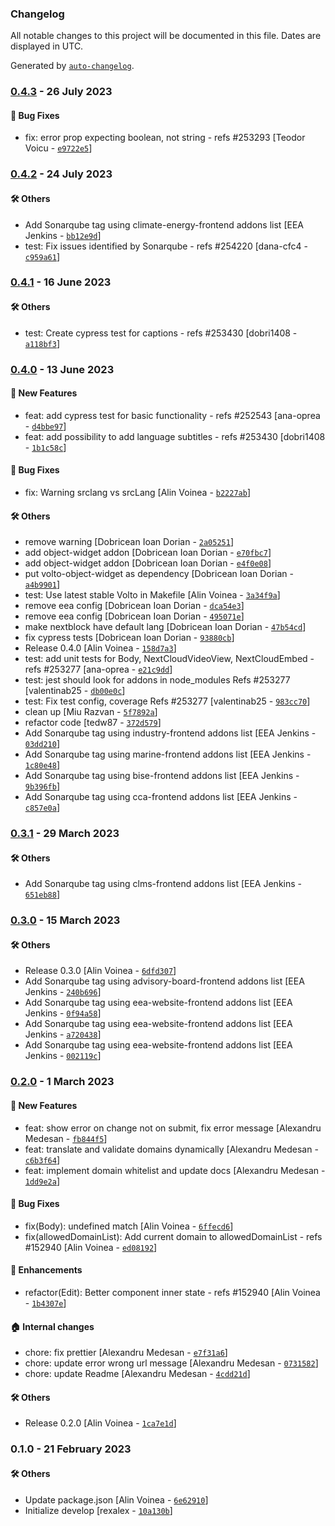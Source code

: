 ### Changelog

All notable changes to this project will be documented in this file. Dates are displayed in UTC.

Generated by [`auto-changelog`](https://github.com/CookPete/auto-changelog).

### [0.4.3](https://github.com/eea/volto-nextcloud-video-block/compare/0.4.2...0.4.3) - 26 July 2023

#### :bug: Bug Fixes

- fix: error prop expecting boolean, not string - refs #253293 [Teodor Voicu - [`e9722e5`](https://github.com/eea/volto-nextcloud-video-block/commit/e9722e5585273921e52e5012d89004984a4b075f)]

### [0.4.2](https://github.com/eea/volto-nextcloud-video-block/compare/0.4.1...0.4.2) - 24 July 2023

#### :hammer_and_wrench: Others

- Add Sonarqube tag using climate-energy-frontend addons list [EEA Jenkins - [`bb12e9d`](https://github.com/eea/volto-nextcloud-video-block/commit/bb12e9d24878cd347e35590a609ed7fc4140d195)]
- test: Fix issues identified by Sonarqube - refs #254220 [dana-cfc4 - [`c959a61`](https://github.com/eea/volto-nextcloud-video-block/commit/c959a61fe15781ee0a500c688ade813495107039)]
### [0.4.1](https://github.com/eea/volto-nextcloud-video-block/compare/0.4.0...0.4.1) - 16 June 2023

#### :hammer_and_wrench: Others

- test: Create cypress test for captions - refs #253430 [dobri1408 - [`a118bf3`](https://github.com/eea/volto-nextcloud-video-block/commit/a118bf34183387a2eae93894d679ca4b10765de2)]
### [0.4.0](https://github.com/eea/volto-nextcloud-video-block/compare/0.3.1...0.4.0) - 13 June 2023

#### :rocket: New Features

- feat: add cypress test for basic functionality - refs #252543 [ana-oprea - [`d4bbe97`](https://github.com/eea/volto-nextcloud-video-block/commit/d4bbe97886a02087968ff6cadb5479913fe2c37e)]
- feat: add possibility to add language subtitles - refs #253430 [dobri1408 - [`1b1c58c`](https://github.com/eea/volto-nextcloud-video-block/commit/1b1c58c3cfb75277ccf857e3e6f7f7e0ceba4f9a)]

#### :bug: Bug Fixes

- fix: Warning srclang vs srcLang [Alin Voinea - [`b2227ab`](https://github.com/eea/volto-nextcloud-video-block/commit/b2227abe62885cf57520d6bdb280287792102c68)]

#### :hammer_and_wrench: Others

- remove warning [Dobricean Ioan Dorian - [`2a05251`](https://github.com/eea/volto-nextcloud-video-block/commit/2a0525190f112dd7cdcb3b882347e2e630c525bd)]
- add object-widget addon [Dobricean Ioan Dorian - [`e70fbc7`](https://github.com/eea/volto-nextcloud-video-block/commit/e70fbc7f2316c1c82b4945e59d05663dcba6da5e)]
- add object-widget addon [Dobricean Ioan Dorian - [`e4f0e08`](https://github.com/eea/volto-nextcloud-video-block/commit/e4f0e08841b114cc769e9eb69a38cb172088a614)]
- put volto-object-widget as dependency [Dobricean Ioan Dorian - [`a4b9901`](https://github.com/eea/volto-nextcloud-video-block/commit/a4b99011474ac6ebba7fc0c7c158bb33a50a498e)]
- test: Use latest stable Volto in Makefile [Alin Voinea - [`3a34f9a`](https://github.com/eea/volto-nextcloud-video-block/commit/3a34f9a80dce0dc7fdff144abc81419ebcb55406)]
- remove eea config [Dobricean Ioan Dorian - [`dca54e3`](https://github.com/eea/volto-nextcloud-video-block/commit/dca54e38e4bdf8bfe99e22ec64cd83e1b1c4bd2b)]
- remove eea config [Dobricean Ioan Dorian - [`495071e`](https://github.com/eea/volto-nextcloud-video-block/commit/495071e61196a551ce7deab189473b097a6f7c21)]
- make nextblock have default lang [Dobricean Ioan Dorian - [`47b54cd`](https://github.com/eea/volto-nextcloud-video-block/commit/47b54cd8e2042c5ae58f9d43c6fe4961d7d92048)]
- fix cypress tests [Dobricean Ioan Dorian - [`93880cb`](https://github.com/eea/volto-nextcloud-video-block/commit/93880cb6030cf1a50b0754cc1351ebb53f9e421c)]
- Release 0.4.0 [Alin Voinea - [`158d7a3`](https://github.com/eea/volto-nextcloud-video-block/commit/158d7a33bb5bce60c48af36e5810b01fd29992bd)]
- test: add unit tests for Body, NextCloudVideoView, NextCloudEmbed - refs #253277 [ana-oprea - [`e21c9dd`](https://github.com/eea/volto-nextcloud-video-block/commit/e21c9dded8b8a30062dabdaf92fd44395cb5eb61)]
- test: jest should look for addons in node_modules Refs #253277 [valentinab25 - [`db00e0c`](https://github.com/eea/volto-nextcloud-video-block/commit/db00e0c80f4c8df87fb51958b5fd39836f705c05)]
- test: Fix test config, coverage Refs #253277 [valentinab25 - [`983cc70`](https://github.com/eea/volto-nextcloud-video-block/commit/983cc701d747b05300c838f69c79242fda3349af)]
- clean up [Miu Razvan - [`5f7892a`](https://github.com/eea/volto-nextcloud-video-block/commit/5f7892aef352facb7f3552c6bf9f5219b1426c8f)]
- refactor code [tedw87 - [`372d579`](https://github.com/eea/volto-nextcloud-video-block/commit/372d57993276386befa998a237cef5910d30a32f)]
- Add Sonarqube tag using industry-frontend addons list [EEA Jenkins - [`03dd210`](https://github.com/eea/volto-nextcloud-video-block/commit/03dd210b6e7f2d997bd8f80e76294797953f71e5)]
- Add Sonarqube tag using marine-frontend addons list [EEA Jenkins - [`1c80e48`](https://github.com/eea/volto-nextcloud-video-block/commit/1c80e48e0605cc33ce3c4f047031bb59777c3522)]
- Add Sonarqube tag using bise-frontend addons list [EEA Jenkins - [`9b396fb`](https://github.com/eea/volto-nextcloud-video-block/commit/9b396fbd8a57052a0406c442c0a460c940bae40d)]
- Add Sonarqube tag using cca-frontend addons list [EEA Jenkins - [`c857e0a`](https://github.com/eea/volto-nextcloud-video-block/commit/c857e0a19ddd101ed1953582591b7cd53b269111)]
### [0.3.1](https://github.com/eea/volto-nextcloud-video-block/compare/0.3.0...0.3.1) - 29 March 2023

#### :hammer_and_wrench: Others

- Add Sonarqube tag using clms-frontend addons list [EEA Jenkins - [`651eb88`](https://github.com/eea/volto-nextcloud-video-block/commit/651eb88fb27cf0e51c0b75aa5ab082b3fbda0f90)]
### [0.3.0](https://github.com/eea/volto-nextcloud-video-block/compare/0.2.0...0.3.0) - 15 March 2023

#### :hammer_and_wrench: Others

- Release 0.3.0 [Alin Voinea - [`6dfd307`](https://github.com/eea/volto-nextcloud-video-block/commit/6dfd307b49edcc6ac9aa32fe8d89527c75a0e31c)]
- Add Sonarqube tag using advisory-board-frontend addons list [EEA Jenkins - [`240b696`](https://github.com/eea/volto-nextcloud-video-block/commit/240b696ce279dcfd68b44cb6918776b3fa97147a)]
- Add Sonarqube tag using eea-website-frontend addons list [EEA Jenkins - [`0f94a58`](https://github.com/eea/volto-nextcloud-video-block/commit/0f94a58ea918675b2a775eebd8a4fa1b4fcdbb62)]
- Add Sonarqube tag using eea-website-frontend addons list [EEA Jenkins - [`a720438`](https://github.com/eea/volto-nextcloud-video-block/commit/a7204382b8a891d172a3086142319af3771acd49)]
- Add Sonarqube tag using eea-website-frontend addons list [EEA Jenkins - [`002119c`](https://github.com/eea/volto-nextcloud-video-block/commit/002119cf10ce0a56cec89187659a976571a5936e)]
### [0.2.0](https://github.com/eea/volto-nextcloud-video-block/compare/0.1.0...0.2.0) - 1 March 2023

#### :rocket: New Features

- feat: show error on change not on submit, fix error message [Alexandru Medesan - [`fb844f5`](https://github.com/eea/volto-nextcloud-video-block/commit/fb844f5993a18be473ce5cc7de17e60862c1ed12)]
- feat: translate and validate domains dynamically [Alexandru Medesan - [`c6b3f64`](https://github.com/eea/volto-nextcloud-video-block/commit/c6b3f64e718d7c562ee0c84e823c35e89910a5d5)]
- feat: implement domain whitelist and update docs [Alexandru Medesan - [`1dd9e2a`](https://github.com/eea/volto-nextcloud-video-block/commit/1dd9e2ac2f12cd05342867841a38017462b3e18f)]

#### :bug: Bug Fixes

- fix(Body): undefined match [Alin Voinea - [`6ffecd6`](https://github.com/eea/volto-nextcloud-video-block/commit/6ffecd69df0ab86c5461dfe129d722a3e6c5ef40)]
- fix(allowedDomainList): Add current domain to allowedDomainList - refs #152940 [Alin Voinea - [`ed08192`](https://github.com/eea/volto-nextcloud-video-block/commit/ed08192cb7d8c28b0c243978d225f9860a163418)]

#### :nail_care: Enhancements

- refactor(Edit): Better component inner state - refs #152940 [Alin Voinea - [`1b4307e`](https://github.com/eea/volto-nextcloud-video-block/commit/1b4307efbdc58c2aa2b65fcb3775927938c1eb9f)]

#### :house: Internal changes

- chore: fix prettier [Alexandru Medesan - [`e7f31a6`](https://github.com/eea/volto-nextcloud-video-block/commit/e7f31a6c18d2836ef7569884e8a2f75f7bed2992)]
- chore: update error wrong url message [Alexandru Medesan - [`0731582`](https://github.com/eea/volto-nextcloud-video-block/commit/0731582beedfb94527363540f2c62a22d03f9825)]
- chore: update Readme [Alexandru Medesan - [`4cdd21d`](https://github.com/eea/volto-nextcloud-video-block/commit/4cdd21d37533b0a0506bd28992e49d4b5e19fc6a)]

#### :hammer_and_wrench: Others

- Release 0.2.0 [Alin Voinea - [`1ca7e1d`](https://github.com/eea/volto-nextcloud-video-block/commit/1ca7e1de4e60a0ca3ecb37b648c9df64b4e9857d)]
### 0.1.0 - 21 February 2023

#### :hammer_and_wrench: Others

- Update package.json [Alin Voinea - [`6e62910`](https://github.com/eea/volto-nextcloud-video-block/commit/6e62910b224c3586e6676c1d3c0849ec08dd8cdb)]
- Initialize develop [rexalex - [`10a130b`](https://github.com/eea/volto-nextcloud-video-block/commit/10a130bb7c9605edde1c784ae64a1955b0101fce)]
